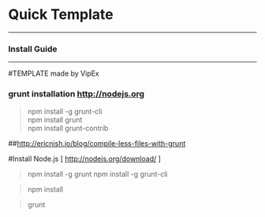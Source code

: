 # Quick Template
------

### Install Guide
------



#TEMPLATE made by VipEx

### grunt installation http://nodejs.org

> npm install -g grunt-cli  
> npm install grunt  
> npm install grunt-contrib


##http://ericnish.io/blog/compile-less-files-with-grunt

#Install Node.js [ http://nodejs.org/download/ ]

> npm install -g grunt
> npm install -g grunt-cli

> npm install

> grunt
